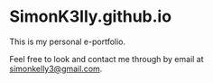 # SimonK3lly.github.io

This is my personal e-portfolio.

Feel free to look and contact me through by email at simonkelly3@gmail.com.

